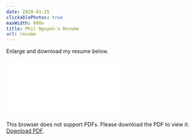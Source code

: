 ```yaml
---
date: 2020-01-25
clickablePhotos: true
maxWidth: 600x
title: Phil Nguyen's Resume
url: resume
---
```


Enlarge and download my resume below.

<object data="PNguyen-resume.pdf" type="application/pdf" width="600px" height="700px">
    <embed src="/photos/PNguyen-resume.pdf">
        <p>This browser does not support PDFs. Please download the PDF to view it: <a href="/photos/PNguyen-resume.pdf">Download PDF</a>.</p>
    </embed>
</object>